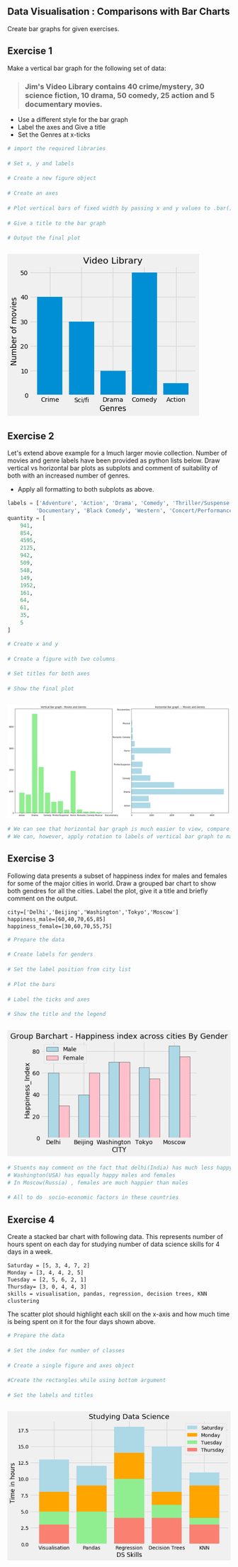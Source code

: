 
## Data Visualisation : Comparisons with Bar Charts 

Create bar graphs for given exercises. 

## Exercise 1

Make a vertical bar graph for the following set of data:

> ### Jim's Video Library contains 40 crime/mystery, 30 science fiction, 10 drama, 50 comedy, 25 action and 5 documentary movies.

* Use a different style for the bar graph
* Label the axes and Give a title
* Set the Genres at x-ticks


```python
# import the required libraries

# Set x, y and labels

# Create a new figure object

# Create an axes 

# Plot vertical bars of fixed width by passing x and y values to .bar() function 

# Give a title to the bar graph

# Output the final plot

```


```python

```


![png](index_files/index_2_0.png)


## Exercise 2

Let's extend above example for a lmuch larger movie collection. Number of movies and genre labels have been provided as python lists below. Draw vertical vs horizontal bar plots as subplots and comment of suitability of both with an increased number of genres. 

* Apply all formatting to both subplots as above. 


```python
labels = ['Adventure', 'Action', 'Drama', 'Comedy', 'Thriller/Suspense', 'Horror', 'Romantic Comedy', 'Musical',
         'Documentary', 'Black Comedy', 'Western', 'Concert/Performance', 'Multiple Genres', 'Reality']
quantity = [
    941,
    854,
    4595,
    2125,
    942,
    509,
    548,
    149,
    1952,
    161,
    64,
    61,
    35,
    5
]
```


```python
# Create x and y 

# Create a figure with two columns 

# Set titles for both axes

# Show the final plot
```


```python

```


![png](index_files/index_6_0.png)



```python
# We can see that horizontal bar graph is much easier to view, compare and interpret with labels clearly readable. 
# We can, however, apply rotation to labels of vertical bar graph to make it more readable 
```

##  Exercise 3

Following data presents a subset of happiness index for males and females for some of the major cities in world. Draw a grouped bar chart to show both gendres for all the cities. Label the plot, give it a title and briefly 
comment on the output.

    city=['Delhi','Beijing','Washington','Tokyo','Moscow']
    happiness_male=[60,40,70,65,85]
    happiness_female=[30,60,70,55,75]


```python
# Prepare the data

# Create labels for genders

# Set the label position from city list

# Plot the bars

# Label the ticks and axes

# Show the title and the legend
```


```python

```


![png](index_files/index_10_0.png)



```python
# Stuents may comment on the fact that delhi(India) has much less happy females than males. 
# Washington(USA) has equally happy males and females
# In Moscow(Russia) , females are much happier than males

# All to do  socio-economic factors in these countries
```

## Exercise 4

Create a stacked bar chart with following data. This represents number of hours spent on each day for studying number of data science skills for 4 days in a week.
    
    Saturday = [5, 3, 4, 7, 2]
    Monday = [3, 4, 4, 2, 5]
    Tuesday = [2, 5, 6, 2, 1]
    Thursday= [3, 0, 4, 4, 3]
    skills = visualisation, pandas, regression, decision trees, KNN clustering
    
The scatter plot should highlight each skill on the x-axis and how much time is being spent on it for the four days shown above.


```python
# Prepare the data 

# Set the index for number of classes

# Create a single figure and axes object

#Create the rectangles while using bottom argument 

# Set the labels and titles
```


```python

```


![png](index_files/index_14_0.png)

